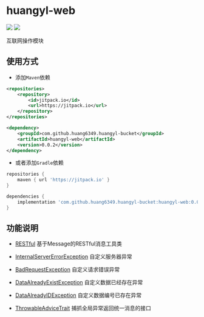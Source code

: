 # huangyl-web

[![](https://img.shields.io/badge/java-^1.8.0-orange.svg?style=flat-square)](http://www.oracle.com/technetwork/java/index.html)
[![](https://jitpack.io/v/huang6349/huangyl-bucket.svg?style=flat-square)](https://jitpack.io/#huang6349/huangyl-bucket)

互联网操作模块

## 使用方式

* 添加`Maven`依赖

```xml
<repositories>
    <repository>
        <id>jitpack.io</id>
        <url>https://jitpack.io</url>
    </repository>
</repositories>
```

```xml
<dependency>
    <groupId>com.github.huang6349.huangyl-bucket</groupId>
    <artifactId>huangyl-web</artifactId>
    <version>0.0.2</version>
</dependency>
```

* 或者添加`Gradle`依赖

```groovy
repositories {
    maven { url 'https://jitpack.io' }
}
```

```groovy
dependencies {
    implementation 'com.github.huang6349.huangyl-bucket:huangyl-web:0.0.2'
}
```

## 功能说明

* [RESTful](./src/main/java/org/hyl/bucket/web/commons/rest/RESTful.java) 基于Message的RESTful消息工具类

* [InternalServerErrorException](./src/main/java/org/hyl/bucket/web/errors/InternalServerErrorException.java) 自定义服务器异常

* [BadRequestException](./src/main/java/org/hyl/bucket/web/errors/BadRequestException.java) 自定义请求错误异常

* [DataAlreadyExistException](./src/main/java/org/hyl/bucket/web/errors/DataAlreadyExistException.java) 自定义数据已经存在异常

* [DataAlreadyIDException](./src/main/java/org/hyl/bucket/web/errors/DataAlreadyIDException.java) 自定义数据编号已存在异常

* [ThrowableAdviceTrait](./src/main/java/org/hyl/bucket/web/errors/ThrowableAdviceTrait.java) 捕抓全局异常返回统一消息的接口
